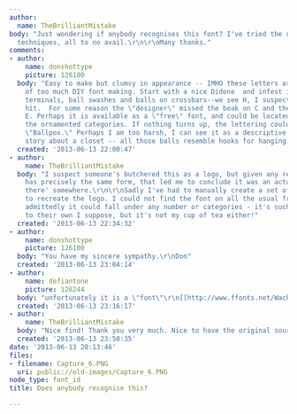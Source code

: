 ```yaml
---
author:
  name: TheBrilliantMistake
body: "Just wondering if anybody recognises this font? I've tried the usual font identification
  techniques, all to no avail.\r\n\r\nMany thanks."
comments:
- author:
    name: donshottype
    picture: 126100
  body: "Easy to make but clumsy in appearance -- IMHO these letters are a product
    of too much DIY font making. Start with a nice Didone  and infest it with ball
    terminals, ball swashes and balls on crossbars--we see H, I suspect A was also
    hit.  For some reason the \"designer\" missed the beak on C and the crossbar on
    E. Perhaps it is available as a \"free\" font, and could be located by searching
    the ornamented categories. If nothing turns up, the lettering could be called
    \"Ballpox.\" Perhaps I am too harsh, I can see it as a descriptive title for a
    story about a closet -- all those balls resemble hooks for hanging clothes. \r\nDon"
  created: '2013-06-13 22:00:47'
- author:
    name: TheBrilliantMistake
  body: "I suspect someone's butchered this as a logo, but given any repeated character
    has precisely the same form, that led me to conclude it was an actual font 'out
    there' somewhere.\r\n\r\nSadly I've had to manually create a set of vector shapes
    to recreate the logo. I could not find the font on all the usual free font sites,
    admittedly it could fall under any number or categories - it's such (poor) font.\r\n\r\nEach
    to their own I suppose, but it's not my cup of tea either!"
  created: '2013-06-13 22:34:32'
- author:
    name: donshottype
    picture: 126100
  body: "You have my sincere sympathy.\r\nDon"
  created: '2013-06-13 23:04:14'
- author:
    name: defiantone
    picture: 126244
  body: "unfortunately it is a \"font\"\r\n[[http://www.ffonts.net/Wachinanga.font|Wachinanga]]"
  created: '2013-06-13 23:16:17'
- author:
    name: TheBrilliantMistake
  body: "Nice find! Thank you very much. Nice to have the original source font!\r\n\r\n"
  created: '2013-06-13 23:50:35'
date: '2013-06-13 20:13:46'
files:
- filename: Capture_6.PNG
  uri: public://old-images/Capture_6.PNG
node_type: font_id
title: Does anybody recognise this?

---
```


